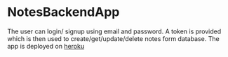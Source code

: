 # NotesBackendApp
The user can login/ signup using email and password. A token is provided which is then used to create/get/update/delete notes form database. The app is deployed on [heroku]( https://notes-backend-app1.herokuapp.com/) 
